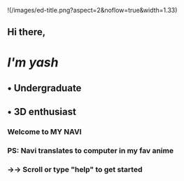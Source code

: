 !(/images/ed-title.png?aspect=2&noflow=true&width=1.33)


##   Hi there, 

#  *I'm yash*

##   • Undergraduate
##   • 3D enthusiast





### Welcome to MY NAVI
### PS: Navi translates to computer in my fav anime
### →→ Scroll or type "help" to get started
